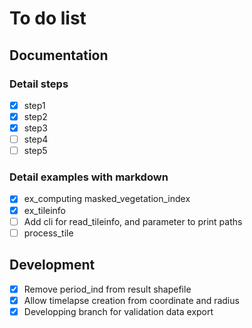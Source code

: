 # To do list
## Documentation
### Detail steps
- [x] step1
- [x] step2
- [x] step3
- [ ] step4
- [ ] step5
### Detail examples with markdown
- [x] ex_computing masked_vegetation_index
- [x] ex_tileinfo
- [ ] Add cli for read_tileinfo, and parameter to print paths
- [ ] process_tile
## Development
- [x] Remove period_ind from result shapefile
- [x] Allow timelapse creation from coordinate and radius
- [x] Developping branch for validation data export
